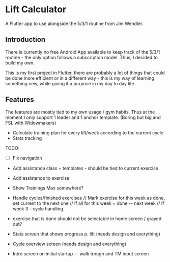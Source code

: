 # Lift Calculator

A Flutter app to use alongside the 5/3/1 routine from Jim Wendler. 

## Introduction

There is currently no free Android App available to keep track of the 5/3/1 routine - the only option follows a subscription model. 
Thus, I decided to build my own. 

This is my first project in Flutter, there are probably a lot of things that could be done more efficient or in a different way - this is my way of learning something new, while giving it a purpose in my day to day life. 

## Features
The features are mostly tied to my own usage / gym habits. Thus at the moment I only support 1 leader and 1 anchor template. (Boring but big and FSL with Widowmakers)

- Calculate training plan for every lift/week according to the current cycle
- Stats tracking




TODO:
- [ ] Fix navigation
-   Add assistance class + templates - should be tied to current exercise
-   Add assistance to exercise
-   Show Trainings Max somewhere?

- Handle cycles/finished exercises
// Mark exercise for this week as done, set current to the next one
// If all for this week = done -- next week
// If week 3 - cycle handling
- exercise that is done should not be selectable in home screen / grayed out? 

- Stats screen that shows progress p. lift (needs design and everything)

- Cycle overview screen (needs design and everything)

- Intro screen on initial startup -- walk trough and TM input screen